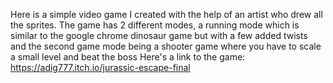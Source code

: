 Here is a simple video game I created with the help of an artist who drew all the sprites.
The game has 2 different modes, a running mode which is similar to the google chrome dinosaur game but with a few added twists and the second game mode being a shooter game where you have to scale a small level and beat the boss
Here's a link to the game:
https://adig777.itch.io/jurassic-escape-final
